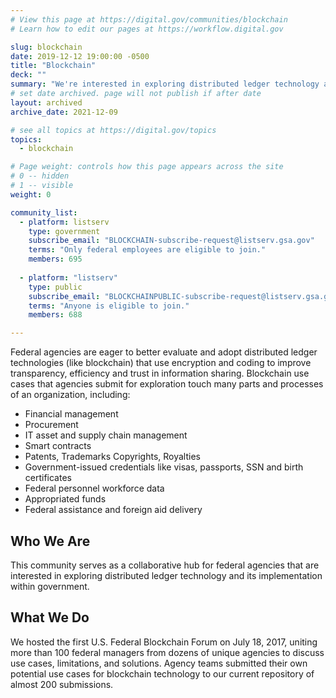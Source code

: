 ```yaml
---
# View this page at https://digital.gov/communities/blockchain
# Learn how to edit our pages at https://workflow.digital.gov

slug: blockchain
date: 2019-12-12 19:00:00 -0500
title: "Blockchain"
deck: ""
summary: "We're interested in exploring distributed ledger technology and its implementation within government."
# set date archived. page will not publish if after date
layout: archived
archive_date: 2021-12-09

# see all topics at https://digital.gov/topics
topics:
  - blockchain

# Page weight: controls how this page appears across the site
# 0 -- hidden
# 1 -- visible
weight: 0

community_list:
  - platform: listserv
    type: government
    subscribe_email: "BLOCKCHAIN-subscribe-request@listserv.gsa.gov"
    terms: "Only federal employees are eligible to join."
    members: 695
 
  - platform: "listserv"
    type: public
    subscribe_email: "BLOCKCHAINPUBLIC-subscribe-request@listserv.gsa.gov"
    terms: "Anyone is eligible to join."
    members: 688

---
```


Federal agencies are eager to better evaluate and adopt distributed ledger technologies (like blockchain) that use encryption and coding to improve transparency, efficiency and trust in information sharing. Blockchain use cases that agencies submit for exploration touch many parts and processes of an organization, including:

- Financial management
- Procurement
- IT asset and supply chain management
- Smart contracts
- Patents, Trademarks Copyrights, Royalties
- Government-issued credentials like visas, passports, SSN and birth certificates
- Federal personnel workforce data
- Appropriated funds
- Federal assistance and foreign aid delivery

## Who We Are

This community serves as a collaborative hub for federal agencies that are interested in exploring distributed ledger technology and its implementation within government.

## What We Do

We hosted the first U.S. Federal Blockchain Forum on July 18, 2017, uniting more than 100 federal managers from dozens of unique agencies to discuss use cases, limitations, and solutions. Agency teams submitted their own potential use cases for blockchain technology to our current repository of almost 200 submissions.
